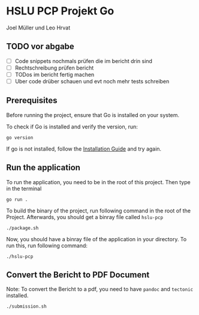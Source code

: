 # HSLU PCP Projekt Go

Joel Müller und Leo Hrvat

## TODO vor abgabe

- [ ] Code snippets nochmals prüfen die im bericht drin sind
- [ ] Rechtschreibung prüfen bericht
- [ ] TODos im bericht fertig machen
- [ ] Uber code drüber schauen und evt noch mehr tests schreiben

## Prerequisites

Before running the project, ensure that Go is installed on your system.

To check if Go is installed and verify the version, run:
```shell
go version
```

If go is not installed, follow the [Installation Guide](https://go.dev/doc/install) and try again.

## Run the application

To run the application, you need to be in the root of this project. Then type in the terminal

```shell
go run .
```

To build the binary of the project, run following command in the root of the Project. Afterwards, you should get a binray file called `hslu-pcp`

```shell
./package.sh
```

Now, you should have a binray file of the application in your directory. To run this, run following command:

```shell
./hslu-pcp
```

## Convert the Bericht to PDF Document

Note: To convert the Bericht to a pdf, you need to have `pandoc` and `tectonic` installed.

```shell
./submission.sh
```